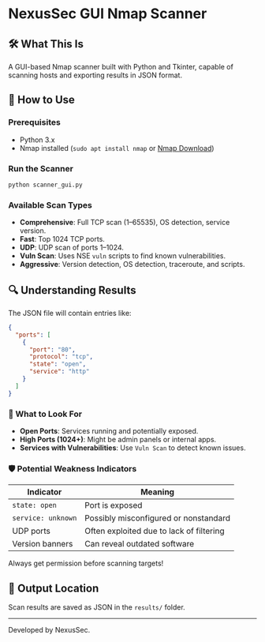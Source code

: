 # NexusSec GUI Nmap Scanner

## 🛠 What This Is
A GUI-based Nmap scanner built with Python and Tkinter, capable of scanning hosts and exporting results in JSON format.

## 🚀 How to Use

### Prerequisites
- Python 3.x
- Nmap installed (`sudo apt install nmap` or [Nmap Download](https://nmap.org/download.html))

### Run the Scanner
```bash
python scanner_gui.py
```

### Available Scan Types
- **Comprehensive**: Full TCP scan (1–65535), OS detection, service version.
- **Fast**: Top 1024 TCP ports.
- **UDP**: UDP scan of ports 1–1024.
- **Vuln Scan**: Uses NSE `vuln` scripts to find known vulnerabilities.
- **Aggressive**: Version detection, OS detection, traceroute, and scripts.

## 🔍 Understanding Results

The JSON file will contain entries like:
```json
{
  "ports": [
    {
      "port": "80",
      "protocol": "tcp",
      "state": "open",
      "service": "http"
    }
  ]
}
```

### 🚩 What to Look For

- **Open Ports**: Services running and potentially exposed.
- **High Ports (1024+)**: Might be admin panels or internal apps.
- **Services with Vulnerabilities**: Use `Vuln Scan` to detect known issues.

### 🛡️ Potential Weakness Indicators

| Indicator         | Meaning                                 |
|------------------|------------------------------------------|
| `state: open`     | Port is exposed                         |
| `service: unknown`| Possibly misconfigured or nonstandard   |
| UDP ports         | Often exploited due to lack of filtering|
| Version banners   | Can reveal outdated software            |

Always get permission before scanning targets!

## 📂 Output Location
Scan results are saved as JSON in the `results/` folder.

---

Developed by NexusSec.
